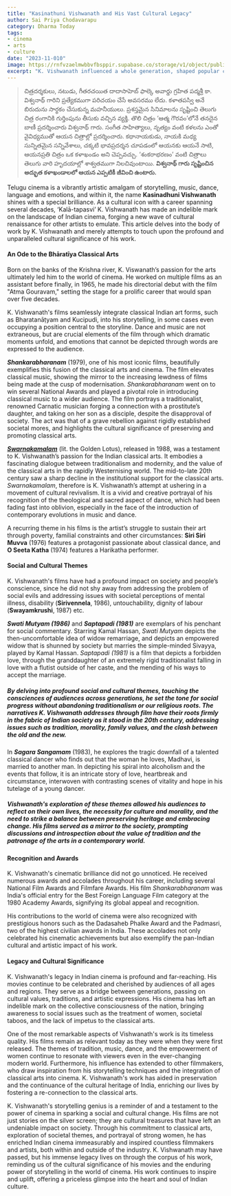 ```yaml
---
title: "Kasinathuni Vishwanath and His Vast Cultural Legacy"
author: Sai Priya Chodavarapu
category: Dharma Today
tags: 
- cinema
- arts
- culture
date: "2023-11-010"
image: https://rnfvzaelmwbbvfbsppir.supabase.co/storage/v1/object/public/brhatwebsite/05dhiti/kvishwanathlegacy.webp
excerpt: "K. Vishwanath influenced a whole generation, shaped popular culture, and even public morality. A man of culture, class, and dignity, he embodied our civilizational values. He leaves an unfillable void in cinema."
---
```


>చిత్రదర్శకులు, నటుడు, గీతరచయిత దాదాసాహెబ్ ఫాల్కె అవార్డు గ్రహిత పద్మశ్రీ కా. విశ్వనాథ్ గారిని ప్రత్యేకముగా పరిచయం చేసే అవసరము లేదు. కళాతపస్వి అనే బిరుదును సార్థకం చేసుకున్న మహనీయులు. ప్రశస్తమైన సినిమాలను సృష్టించి తెలుగు చిత్ర రంగానికి గుర్తింపును తీసుకు వచ్చిన వ్యక్తి. తొలి చిత్రం ‘ఆత్మ గౌరవం’లోనే తనదైన బాణీ ప్రదర్శించారు విశ్వనాథ్ గారు. సంగీత సాహిత్యాలు, నృత్యం వంటి కళలను ఎంతో వైవిధ్యముతో ఆయన చిత్రాల్లో ప్రదర్శించారు. కథానాయకుడు, నాయకి మధ్య సున్నితమైన సన్నివేశాలు, చక్కటి భావప్రదర్శన చూపడంలో ఆయనకు ఆయనే సాటి, ఆయనప్రతి చిత్రం ఒక కళాఖండం అని చెప్పవచ్చు. ‘శంకరాభరణం’ వంటి చిత్రాలు తెలుగు వారి హృదయాల్లో శాశ్వతముగా నిలచివుంటాయి. **విశ్వనాథ్ గారు సృష్టించిన అద్భుత కళాఖండాలలో ఆయన ఎప్పటికీ జీవించి ఉంటారు.**

Telugu cinema is a vibrantly artistic amalgam of storytelling, music, dance, language and emotions, and within it, the name **Kasinadhuni Vishwanath** shines with a special brilliance. As a cultural icon with a career spanning several decades, ‘Kalā-tapasvi’ K. Vishwanath has made an indelible mark on the landscape of Indian cinema, forging a new wave of cultural renaissance for other artists to emulate. This article delves into the body of work by K. Vishwanath and merely attempts to touch upon the profound and unparalleled cultural significance of his work.

#### An Ode to the Bhāratīya Classical Arts

Born on the banks of the Krishna river,  K. Viswanath’s passion for the arts ultimately led him to the world of cinema. He worked on multiple films as an assistant before finally, in 1965, he made his directorial debut with the film "Atma Gouravam," setting the stage for a prolific career that would span over five decades.

K. Vishwanath's films seamlessly integrate classical Indian art forms, such as Bharatanāṭyam and Kucipudi, into his storytelling, in some cases even occupying a position central to the storyline. Dance and music are not extraneous, but are crucial elements of the film through which dramatic moments unfold, and emotions that cannot be depicted through words are expressed to the audience. 

**_Shankarabharanam_** (1979), one of his most iconic films, beautifully exemplifies this fusion of the classical arts and cinema. The film elevates classical music, showing the mirror to the increasing lewdness of films being made at the cusp of modernisation. _Shankarabharanam_ went on to win several National Awards and played a pivotal role in introducing classical music to a wider audience. The film portrays a traditionalist, renowned Carnatic musician forging a connection with a prostitute’s daughter, and taking on her son as a disciple, despite the disapproval of society. The act was that of a grave rebellion against rigidly established societal mores, and highlights the cultural significance of preserving and promoting classical arts.

[**_Swarnakamalam_**](https://www.brhat.in/dhiti/swarnakamalam) (lit. the Golden Lotus), released in 1988, was a testament to K. Vishwanath’s passion for the Indian classical arts. It embodies a fascinating dialogue between traditionalism and modernity, and the value of the classical arts in the rapidly Westernising world. The mid-to-late 20th century saw a sharp decline in the institutional support for the classical arts. _Swarnakamalam_, therefore is K. Vishwanath’s attempt at ushering in a movement of cultural revivalism. It is a vivid and creative portrayal of his recognition of the theological and sacred aspect of dance, which had been fading fast into oblivion, especially in the face of the introduction of contemporary evolutions in music and dance.

A recurring theme in his films is the artist’s struggle to sustain their art through poverty, familial constraints and other circumstances: **Siri Siri Muvva** (1976) features a protagonist passionate about classical dance, and **O Seeta Katha** (1974) features a Harikatha performer.

#### Social and Cultural Themes

K. Vishwanath's films have had a profound impact on society and people’s conscience, since he did not shy away from addressing the problem of social evils and addressing issues with societal perceptions of mental illness, disability (**Sirivennela**, 1986), untouchability, dignity of labour (**Swayamkrushi**, 1987)  etc. 

**_Swati Mutyam (1986)_** and **_Saptapadi (1981)_** are exemplars of his penchant for social commentary. Starring Kamal Hassan,  _Swati Mutyam_ depicts the then-uncomfortable idea of widow remarriage, and depicts an empowered widow that is shunned by society but marries the simple-minded Sivayya, played by Kamal Hassan. _Saptapadi (1981)_ is a film that depicts a forbidden love, through the granddaughter of an extremely rigid traditionalist falling in love with a flutist outside of her caste, and the mending of his ways to accept the marriage.

##### By delving into profound social and cultural themes, touching the consciences of audiences across generations, he set the tone for social progress without abandoning traditionalism or our religious roots. The narratives K. Vishwanath addresses through film have their roots firmly in the fabric of Indian society as it stood in the 20th century, addressing issues such as tradition, morality, family values, and the clash between the old and the new. 

In **_Sagara Sangamam_** (1983), he explores the tragic downfall of a talented classical dancer who finds out that the woman he loves, Madhavi, is married to another man. In depicting his spiral into alcoholism and the events that follow, it is an intricate story of love, heartbreak and circumstance, interwoven with contrasting scenes of vitality and hope in his tutelage of a young dancer. 

##### Vishwanath's exploration of these themes allowed his audiences to reflect on their own lives, the necessity for culture and morality, and the need to strike a balance between preserving heritage and embracing change. His films served as a mirror to the society, prompting discussions and introspection about the value of tradition and the patronage of the arts in a contemporary world.

#### Recognition and Awards

K. Vishwanath's cinematic brilliance did not go unnoticed. He received numerous awards and accolades throughout his career, including several National Film Awards and Filmfare Awards. His film _Shankarabharanam_ was India's official entry for the Best Foreign Language Film category at the 1980 Academy Awards, signifying its global appeal and recognition.

His contributions to the world of cinema were also recognized with prestigious honors such as the Dadasaheb Phalke Award and the Padmasri, two of the highest civilian awards in India. These accolades not only celebrated his cinematic achievements but also exemplify the pan-Indian cultural and artistic impact of his work.

#### Legacy and Cultural Significance

K. Vishwanath's legacy in Indian cinema is profound and far-reaching. His movies continue to be celebrated and cherished by audiences of all ages and regions. They serve as a bridge between generations, passing on cultural values, traditions, and artistic expressions. His cinema has left an indelible mark on the collective consciousness of the nation, bringing awareness to social issues such as the treatment of women, societal taboos, and the lack of impetus to the classical arts.

One of the most remarkable aspects of Vishwanath's work is its timeless quality. His films remain as relevant today as they were when they were first released. The themes of tradition, music, dance, and the empowerment of women continue to resonate with viewers even in the ever-changing modern world. Furthermore, his influence has extended to other filmmakers, who draw inspiration from his storytelling techniques and the integration of classical arts into cinema. K. Vishwanath's work has aided in preservation and the continuance of the cultural heritage of India, enriching our lives by fostering a re-connection to the classical arts.

K. Vishwanath's storytelling genius is a reminder of and a testament to the power of cinema in sparking a social and cultural change. His films are not just stories on the silver screen; they are cultural treasures that have left an undeniable impact on society. Through his commitment to classical arts, exploration of societal themes, and portrayal of strong women, he has enriched Indian cinema immeasurably and inspired countless filmmakers and artists, both within and outside of the industry. K. Vishwanath may have passed, but his immense legacy lives on through the corpus of his work, reminding us of the cultural significance of his movies and the enduring power of storytelling in the world of cinema. His work continues to inspire and uplift, offering a priceless glimpse into the heart and soul of Indian culture.
